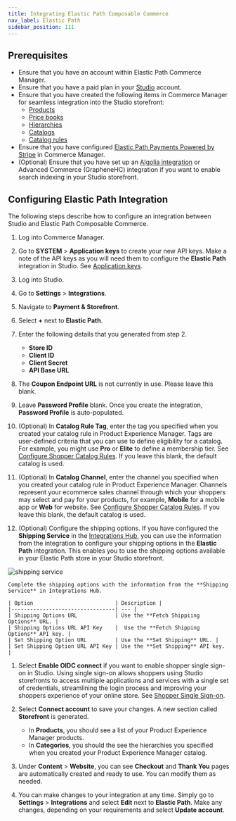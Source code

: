 ```yaml
---
title: Integrating Elastic Path Composable Commerce
nav_label: Elastic Path
sidebar_position: 111
---
```


## Prerequisites

- Ensure that you have an account within Elastic Path Commerce Manager.
- Ensure that you have a paid plan in your [Studio](https://app.unstack.com/) account.
- Ensure that you have created the following items in Commerce Manager for seamless integration into the Studio storefront:
    - [Products](/docs/pxm/products/pxm-products-commerce-manager/overview)
    - [Price books](/docs/commerce-manager/product-experience-manager/pricebooks/pxm-pricebooks)
    - [Hierarchies](/docs/pxm/hierarchies/hierarchy)
    - [Catalogs](/docs/commerce-manager/product-experience-manager/catalogs/catalog-configuration)
    - [Catalog rules](/docs/api/pxm/catalog/rules)
- Ensure that you have configured [Elastic Path Payments Powered by Stripe](/docs/carts-orders/payments/payment-gateway-cm/payments-powered-by-stripe) in Commerce Manager.
- (Optional) Ensure that you have set up an [Algolia integration](/docs/studio/Integrations/algolia) or Advanced Commerce (GrapheneHC) integration if you want to enable search indexing in your Studio storefront.

## Configuring **Elastic Path** Integration

The following steps describe how to configure an integration between Studio and Elastic Path Composable Commerce.

1. Log into Commerce Manager.
1. Go to **SYSTEM** > **Application keys** to create your new API keys. Make a note of the API keys as you will need them to configure the **Elastic Path** integration in Studio. See [Application keys](/docs/commerce-manager/application-keys/application-keys-cm).
1. Log into Studio.
1. Go to **Settings** > **Integrations**.
1. Navigate to **Payment & Storefront**.
1. Select **+** next to **Elastic Path**.
1. Enter the following details that you generated from step 2.

    - **Store ID**
    - **Client ID**
    - **Client Secret**
    - **API Base URL**

1. The **Coupon Endpoint URL** is not currently in use. Please leave this blank.
1. Leave **Password Profile** blank. Once you create the integration, **Password Profile** is auto-populated.
1. (Optional) In **Catalog Rule Tag**, enter the tag you specified when you created your catalog rule in Product Experience Manager. Tags are user-defined criteria that you can use to define eligibility for a catalog. For example, you might use **Pro** or **Elite** to define a membership tier. See [Configure Shopper Catalog Rules](/docs/api/pxm/catalog/rules). If you leave this blank, the default catalog is used.
1. (Optional) In **Catalog Channel**, enter the channel you specified when you created your catalog rule in Product Experience Manager. Channels represent your ecommerce sales channel through which your shoppers may select and pay for your products, for example, **Mobile** for a mobile app or **Web** for website. See [Configure Shopper Catalog Rules](/docs/api/pxm/catalog/rules). If you leave this blank, the default catalog is used.
1. (Optional) Configure the shipping options. If you have configured the **Shipping Service** in the [Integrations Hub](/docs/composer/integration-hub/integrations-hub), you can use the information from the integration to configure your shipping options in the **Elastic Path** integration. This enables you to use the shipping options available in your Elastic Path store in your Studio storefront.

![shipping service](/assets/studio/shippingoptions.png)

    Complete the shipping options with the information from the **Shipping Service** in Integrations Hub.

    | Option                          | Description |
    |---------------------------------| --- |
    | Shipping Options URL            | Use the **Fetch Shippiing Options** URL. |
    | Shipping Options URL API Key    |  Use the **Fetch Shipping Options** API key. |
    | Set Shipping Option URL         | Use the **Set Shipping** URL. |
    | Set Shipping Option URL API Key | Use the **Set Shipping** API key. |
1. Select **Enable OIDC connect** if you want to enable shopper single sign-on in Studio. Using single sign-on allows shoppers using Studio storefronts to access multiple applications and services with a single set of credentials, streamlining the login process and improving your shoppers experience of your online store. See [Shopper Single Sign-on](/docs/studio/Settings/sso).
1. Select **Connect account** to save your changes. A new section called **Storefront** is generated.

    - In **Products**, you should see a list of your Product Experience Manager products.
    - In **Categories**, you should the see the hierarchies you specified when you created your Product Experience Manager catalog.

1. Under **Content** > **Website**, you can see **Checkout** and **Thank You** pages are automatically created and ready to use. You can modify them as needed.
1. You can make changes to your integration at any time. Simply go to **Settings** > **Integrations** and select **Edit** next to **Elastic Path**. Make any changes, depending on your requirements and select **Update account**.




